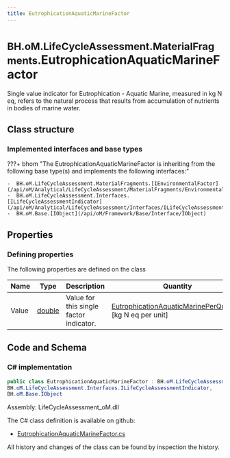 ```yaml
---
title: EutrophicationAquaticMarineFactor
---
```


# <small>BH.oM.LifeCycleAssessment.MaterialFragments.</small>**EutrophicationAquaticMarineFactor**

Single value indicator for Eutrophication - Aquatic Marine, measured in kg N eq, refers to the natural process that results from accumulation of nutrients in bodies of marine water.

## Class structure

### Implemented interfaces and base types

???+ bhom "The EutrophicationAquaticMarineFactor is inheriting from the following base type(s) and implements the following interfaces:"

    -  BH.oM.LifeCycleAssessment.MaterialFragments.[IEnvironmentalFactor](/api/oM/Analytical/LifeCycleAssessment/MaterialFragments/EnvironmentalFactors/IEnvironmentalFactor)
    -  BH.oM.LifeCycleAssessment.Interfaces.[ILifeCycleAssessmentIndicator](/api/oM/Analytical/LifeCycleAssessment/Interfaces/ILifeCycleAssessmentIndicator)
    -  BH.oM.Base.[IObject](/api/oM/Framework/Base/Interface/IObject)


## Properties



### Defining properties

The following properties are defined on the class

| Name             | Type             | Description      | Quantity         |
|------------------|------------------|------------------|------------------|
| Value | [double](https://learn.microsoft.com/en-us/dotnet/api/System.Double?view=netstandard-2.0) | Value for this single factor indicator. | [EutrophicationAquaticMarinePerQuantity](/api/oM/Dimensional/Quantities/Attributes/EutrophicationAquaticMarinePerQuantity) [kg N eq per unit] |


## Code and Schema

### C# implementation

``` C# title="C#"
public class EutrophicationAquaticMarineFactor : BH.oM.LifeCycleAssessment.MaterialFragments.IEnvironmentalFactor,
BH.oM.LifeCycleAssessment.Interfaces.ILifeCycleAssessmentIndicator,
BH.oM.Base.IObject
```

Assembly: LifeCycleAssessment_oM.dll

The C# class definition is available on github:

- [EutrophicationAquaticMarineFactor.cs](https://github.com/BHoM/BHoM/blob/develop/LifeCycleAssessment_oM/MaterialFragments\EnvironmentalFactors\EutrophicationAquaticMarineFactor.cs)

All history and changes of the class can be found by inspection the history.
